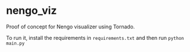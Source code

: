 nengo_viz
=========

Proof of concept for Nengo visualizer using Tornado.

To run it, install the requirements in `requirements.txt` and then run `python main.py`